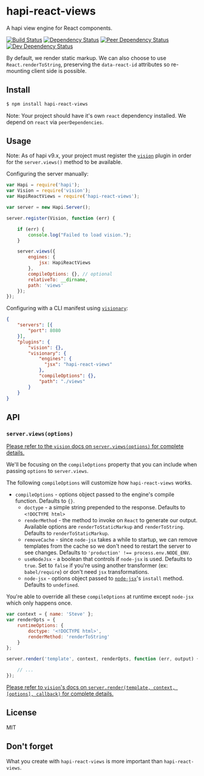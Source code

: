 # hapi-react-views

A hapi view engine for React components.

[![Build Status](https://travis-ci.org/jedireza/hapi-react-views.svg?branch=master)](https://travis-ci.org/jedireza/hapi-react-views)
[![Dependency Status](https://david-dm.org/jedireza/hapi-react-views.svg?theme=shields.io)](https://david-dm.org/jedireza/hapi-react-views)
[![Peer Dependency Status](https://david-dm.org/jedireza/hapi-react-views/peer-status.svg?style=flat)](https://david-dm.org/jedireza/hapi-react-views#info=peerDependencies)
[![Dev Dependency Status](https://david-dm.org/jedireza/hapi-react-views/dev-status.svg?theme=shields.io)](https://david-dm.org/jedireza/hapi-react-views#info=devDependencies)

By default, we render static markup. We can also choose to use
`React.renderToString`, preserving the `data-react-id` attributes so
re-mounting client side is possible.


## Install

```bash
$ npm install hapi-react-views
```

Note: Your project should have it's own `react` dependency installed. We depend
on `react` via `peerDependencies`.


## Usage

Note: As of hapi v9.x, your project must register the
[`vision`](https://github.com/hapijs/vision) plugin in order for the
`server.views()` method to be available.

Configuring the server manually:

```js
var Hapi = require('hapi');
var Vision = require('vision');
var HapiReactViews = require('hapi-react-views');

var server = new Hapi.Server();

server.register(Vision, function (err) {

    if (err) {
        console.log("Failed to load vision.");
    }

    server.views({
        engines: {
            jsx: HapiReactViews
        },
        compileOptions: {}, // optional
        relativeTo: __dirname,
        path: 'views'
    });
});
```

Configuring with a CLI manifest using
[`visionary`](https://github.com/hapijs/visionary):

```json
{
    "servers": [{
        "port": 8080
    }],
    "plugins": {
        "vision": {},
        "visionary": {
            "engines": {
              "jsx": "hapi-react-views"
            },
            "compileOptions": {},
            "path": "./views"
        }
    }
}
```


## API

### `server.views(options)`

[Please refer to the `vision` docs on
`server.views(options)` for complete details.](https://github.com/hapijs/vision/blob/master/API.md#serverviewsoptions)

We'll be focusing on the `compileOptions` property that you can include when
passing `options` to `server.views`.

The following `compileOptions` will customize how `hapi-react-views` works.

  - `compileOptions` - options object passed to the engine's compile function.
    Defaults to `{}`.
    - `doctype` - a simple string prepended to the response. Defaults to
      `<!DOCTYPE html>`
    - `renderMethod` - the method to invoke on `React` to generate our output.
       Available options are `renderToStaticMarkup` and `renderToString`.
       Defaults to `renderToStaticMarkup`.
    - `removeCache` - since `node-jsx` takes a while to startup, we can remove
      templates from the cache so we don't need to restart the server to see
      changes. Defaults to `'production' !== process.env.NODE_ENV`.
    - `useNodeJsx` - a boolean that controls if `node-jsx` is used. Defaults to
      `true`. Set to `false` if you're using another transformer (ex:
      `babel/require`) or don't need `jsx` transformations.
    - `node-jsx` - options object passed to
      [`node-jsx`](https://github.com/petehunt/node-jsx)'s `install` method.
      Defaults to `undefined`.

You're able to override all these `compileOptions` at runtime except `node-jsx`
which only happens once.

```js
var context = { name: 'Steve' };
var renderOpts = {
    runtimeOptions: {
        doctype: '<!DOCTYPE html>',
        renderMethod: 'renderToString'
    }
};

server.render('template', context, renderOpts, function (err, output) {

    // ...
});
```

[Please refer to `vision`'s docs on
`server.render(template, context, [options], callback)` for complete details.](https://github.com/hapijs/vision/blob/master/API.md#serverrendertemplate-context-options-callback)


## License

MIT


## Don't forget

What you create with `hapi-react-views` is more important than `hapi-react-views`.
